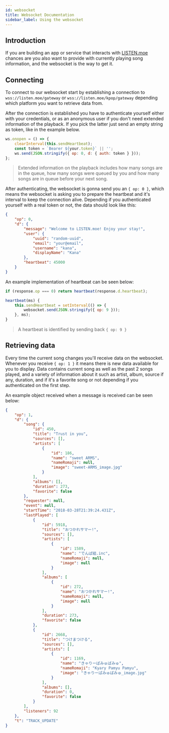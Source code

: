 ```yaml
---
id: websocket
title: Websocket Documentation
sidebar_label: Using the websocket
---
```


## Introduction

If you are building an app or service that interacts with [LISTEN.moe](https://listen.moe) chances are you also want to provide with currently playing song information, and the websocket is the way to get it.

## Connecting

To connect to our websocket start by establishing a connection to `wss://listen.moe/gateway` or `wss://listen.moe/kpop/gateway` depending which platform you want to retrieve data from.

After the connection is established you have to authenticate yourself either with your credentials, or as an anonymous user if you don't need extended information of the playback. If you pick the latter just send an empty string as token, like in the example below.

```js
ws.onopen = () => {
	clearInterval(this.sendHeartbeat);
	const token = `Bearer ${your.token}` || '';
	ws.send(JSON.stringify({ op: 0, d: { auth: token } }));
};
```
> Extended information on the playback includes how many songs are in the queue, how many songs were queued by you and how many songs are in queue before your next song.

After authenticating, the websocket is gonna send you an `{ op: 0 }`, which means the websocket is asking you to prepare the heartbeat and it's interval to keep the connection alive. Depending if you authenticated yourself with a real token or not, the data should look like this:

```json
{
	"op": 0,
	"d": {
		"message": "Welcome to LISTEN.moe! Enjoy your stay!",
		"user": {
			"uuid": "random-uuid",
			"email": "your@email",
			"username": "kana",
			"displayName": "Kana"
		},
		"heartbeat": 45000
	}
}
```
An example implementation of heartbeat can be seen below:

```js
if (response.op === 0) return heartbeat(response.d.heartbeat);

heartbeat(ms) {
	this.sendHeartbeat = setInterval(() => {
		websocket.send(JSON.stringify({ op: 9 }));
	}, ms);
}
```
> A heartbeat is identified by sending back `{ op: 9 }`


## Retrieving data

Every time the current song changes you'll receive data on the websocket. Whenever you receive `{ op: 1 }` it means there is new data available for you to display. Data contains current song as well as the past 2 songs played, and a variety of information about it such as artist, album, source if any, duration, and if it's a favorite song or not depending if you authenticated on the first step.

An example object received when a message is received can be seen below:

```json
{
	"op": 1,
	"d": {
		"song": {
			"id": 450,
			"title": "Trust in you",
			"sources": [],
			"artists": [
				{
					"id": 186,
					"name": "sweet ARMS",
					"nameRomaji": null,
					"image": "sweet-ARMS_image.jpg"
				}
			],
			"albums": [],
			"duration": 273,
			"favorite": false
		},
		"requester": null,
		"event": null,
		"startTime": "2018-03-28T21:39:24.431Z",
		"lastPlayed": [
			{
				"id": 5918,
				"title": "おつかれサマー!",
				"sources": [],
				"artists": [
					{
						"id": 1589,
						"name": "でんぱ組.inc",
						"nameRomaji": null,
						"image": null
					}
				],
				"albums": [
					{
						"id": 272,
						"name": "おつかれサマー!",
						"nameRomaji": null,
						"image": null
					}
				],
				"duration": 273,
				"favorite": false
			},
			{
				"id": 2668,
				"title": "つけまつける",
				"sources": [],
				"artists": [
					{
						"id": 1169,
						"name": "きゃりーぱみゅぱみゅ",
						"nameRomaji": "Kyary Pamyu Pamyu",
						"image": "きゃりーぱみゅぱみゅ_image.jpg"
					}
				],
				"albums": [],
				"duration": 0,
				"favorite": false
			}
		],
		"listeners": 92
	},
	"t": "TRACK_UPDATE"
}
```
